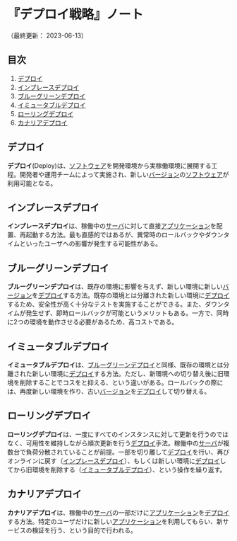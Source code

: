 # 『デプロイ戦略』ノート

（最終更新： 2023-06-13）


## 目次

1. [デプロイ](#デプロイ)
1. [インプレースデプロイ](#インプレースデプロイ)
1. [ブルーグリーンデプロイ](#ブルーグリーンデプロイ)
1. [イミュータブルデプロイ](#イミュータブルデプロイ)
1. [ローリングデプロイ](#ローリングデプロイ)
1. [カナリアデプロイ](#カナリアデプロイ)


## デプロイ

**デプロイ**(Deploy)は、[ソフトウェア](../../../../computer/software/_/chapters/software.md#ソフトウェア)を開発環境から実稼働環境に展開する工程。開発者や運用チームによって実施され、新しい[バージョン](../../../../computer/software/_/chapters/package.md#バージョン)の[ソフトウェア](../../../../computer/software/_/chapters/software.md#ソフトウェア)が利用可能となる。


## インプレースデプロイ

**インプレースデプロイ**は、稼働中の[サーバ](../../../../computer/_/chapters/computer.md#サーバ)に対して直接[アプリケーション](../../../../computer/software/_/chapters/software.md#応用ソフトウェア)を配置、再起動する方法。最も直感的ではあるが、異常時のロールバックやダウンタイムといったユーザへの影響が発生する可能性がある。


## ブルーグリーンデプロイ

**ブルーグリーンデプロイ**は、既存の環境に影響を与えず、新しい環境に新しい[バージョン](../../../../computer/software/_/chapters/package.md#バージョン)を[デプロイ](#デプロイ)する方法。既存の環境とは分離された新しい環境に[デプロイ](#デプロイ)するため、安全性が高く十分なテストを実施することができる。また、ダウンタイムが発生せず、即時ロールバックが可能というメリットもある。一方で、同時に2つの環境を動作させる必要があるため、高コストである。


## イミュータブルデプロイ

**イミュータブルデプロイ**は、[ブルーグリーンデプロイ](#ブルーグリーンデプロイ)と同様、既存の環境とは分離された新しい環境に[デプロイ](#デプロイ)する方法。ただし、新環境への切り替え後に旧環境を削除することでコスをと抑える、という違いがある。ロールバックの際には、再度新しい環境を作り、古い[バージョン](../../../../computer/software/_/chapters/package.md#バージョン)を[デプロイ](#デプロイ)して切り替える。


## ローリングデプロイ

**ローリングデプロイ**は、一度にすべてのインスタンスに対して更新を行うのではなく、可用性を維持しながら順次更新を行う[デプロイ](#デプロイ)手法。稼働中の[サーバ](../../../../computer/_/chapters/computer.md#サーバ)が複数台で負荷分散されていることが前提。一部を切り離して[デプロイ](#デプロイ)を行い、再びオンラインに戻す（[インプレースデプロイ](#インプレースデプロイ)）、もしくは新しい環境に[デプロイ](#デプロイ)してから旧環境を削除する（[イミュータブルデプロイ](#イミュータブルデプロイ)）、という操作を繰り返す。


## カナリアデプロイ

**カナリアデプロイ**は、稼働中の[サーバ](../../../../computer/_/chapters/computer.md#サーバ)の一部だけに[アプリケーション](../../../../computer/software/_/chapters/software.md#応用ソフトウェア)を[デプロイ](#デプロイ)する方法。特定のユーザだけに新しい[アプリケーション](../../../../computer/software/_/chapters/software.md#応用ソフトウェア)を利用してもらい、新サービスの検証を行う、という目的で行われる。
